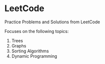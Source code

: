 # LeetCode
Practice Problems and Solutions from LeetCode

Focuses on the following topics:
1. Trees
2. Graphs
3. Sorting Algorithms
4. Dynamic Programming
